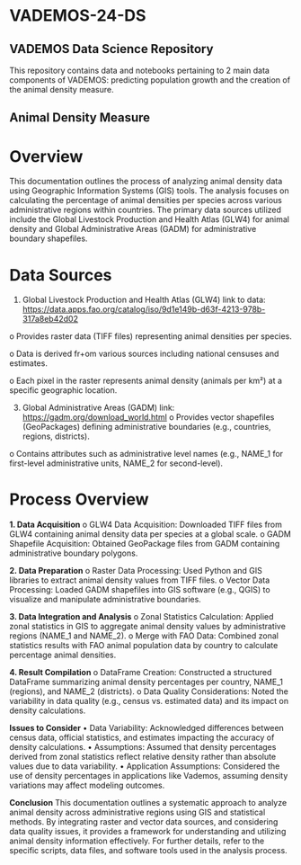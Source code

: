# VADEMOS-24-DS

## VADEMOS Data Science Repository
This repository contains data and notebooks pertaining to 2 main data components of VADEMOS: predicting population growth and the creation of the animal density measure. 

## Animal Density Measure
# Overview
This documentation outlines the process of analyzing animal density data using Geographic Information Systems (GIS) tools. The analysis focuses on calculating the percentage of animal densities per species across various administrative regions within countries. The primary data sources utilized include the Global Livestock Production and Health Atlas (GLW4) for animal density and Global Administrative Areas (GADM) for administrative boundary shapefiles.

# Data Sources
1.	Global Livestock Production and Health Atlas (GLW4)
   link to data: https://data.apps.fao.org/catalog/iso/9d1e149b-d63f-4213-978b-317a8eb42d02
  	
o	Provides raster data (TIFF files) representing animal densities per species.

o	Data is derived fr+om various sources including national censuses and estimates.

o	Each pixel in the raster represents animal density (animals per km²) at a specific geographic location.

3.	Global Administrative Areas (GADM)
   link: https://gadm.org/download_world.html
o	Provides vector shapefiles (GeoPackages) defining administrative boundaries (e.g., countries, regions, districts).

o	Contains attributes such as administrative level names (e.g., NAME_1 for first-level administrative units, NAME_2 for second-level).

# Process Overview

**1.	Data Acquisition**
o	GLW4 Data Acquisition: Downloaded TIFF files from GLW4 containing animal density data per species at a global scale.
o	GADM Shapefile Acquisition: Obtained GeoPackage files from GADM containing administrative boundary polygons.

**2.	Data Preparation**
o	Raster Data Processing: Used Python and GIS libraries to extract animal density values from TIFF files.
o	Vector Data Processing: Loaded GADM shapefiles into GIS software (e.g., QGIS) to visualize and manipulate administrative boundaries.

**3.	Data Integration and Analysis**
o	Zonal Statistics Calculation: Applied zonal statistics in GIS to aggregate animal density values by administrative regions (NAME_1 and NAME_2).
o	Merge with FAO Data: Combined zonal statistics results with FAO animal population data by country to calculate percentage animal densities.

**4.	Result Compilation**
o	DataFrame Creation: Constructed a structured DataFrame summarizing animal density percentages per country, NAME_1 (regions), and NAME_2 (districts).
o	Data Quality Considerations: Noted the variability in data quality (e.g., census vs. estimated data) and its impact on density calculations.

**Issues to Consider**
•	Data Variability: Acknowledged differences between census data, official statistics, and estimates impacting the accuracy of density calculations.
•	Assumptions: Assumed that density percentages derived from zonal statistics reflect relative density rather than absolute values due to data variability.
•	Application Assumptions: Considered the use of density percentages in applications like Vademos, assuming density variations may affect modeling outcomes.

**Conclusion**
This documentation outlines a systematic approach to analyze animal density across administrative regions using GIS and statistical methods. By integrating raster and vector data sources, and considering data quality issues, it provides a framework for understanding and utilizing animal density information effectively.
For further details, refer to the specific scripts, data files, and software tools used in the analysis process.
